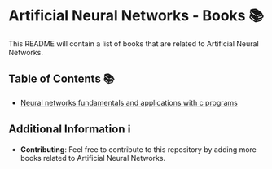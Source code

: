 # Artificial Neural Networks - Books 📚

This README will contain a list of books that are related to Artificial Neural Networks.

## Table of Contents 📚

- [Neural networks fundamentals and applications with c programs](/Books/Neural%20networks%20fundamentals%20and%20applications%20with%20c%20programs/README.md)

## Additional Information ℹ️

- **Contributing**: Feel free to contribute to this repository by adding more books related to Artificial Neural Networks.


